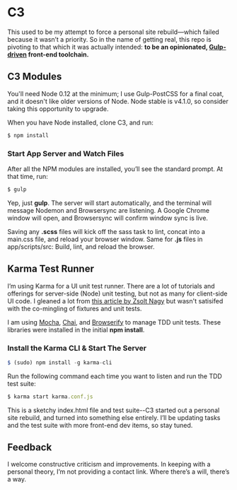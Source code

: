 # C3
This used to be my attempt to force a personal site rebuild&mdash;which failed because it wasn&rsquo;t a priority. So in the name of getting real, this repo is pivoting to that which it was actually intended: **to be an opinionated, [Gulp-driven](http://gulpjs.com) front-end toolchain.**

## C3 Modules 
You'll need Node 0.12 at the minimum; I use Gulp-PostCSS for a final coat, and it doesn't like older versions of Node. Node stable is v4.1.0, so consider taking this opportunity to upgrade.

When you have Node installed, clone C3, and run:

```javascript
$ npm install
```

### Start App Server and Watch Files 
After all the NPM modules are installed, you&rsquo;ll see the standard prompt. At that time, run:

```javascript
$ gulp
```

Yep, just **gulp**. The server will start automatically, and the terminal will message Nodemon and Browsersync are listening. A Google Chrome window will open, and Browsersync will confirm window sync is live.

Saving any **.scss** files will kick off the sass task to lint, concat into a main.css file, and reload your browser window. Same for **.js** files in app/scripts/src: Build, lint, and reload the browser.

## Karma Test Runner
I&rsquo;m using Karma for a UI unit test runner. There are a lot of tutorials and offerings for server-side (Node) unit testing, but not as many for client-side UI code. I gleaned a lot from [this article by Zsolt Nagy](http://www.zsoltnagy.eu/asynchronous-tests-and-fixtures-with-mocha-and-chaijs/) but wasn't satisifed with the co-mingling of fixtures and unit tests.

I am using [Mocha](https://mochajs.org/), [Chai](http://chaijs.com/), and [Browserify](http://browserify.org/) to manage TDD unit tests. These libraries were installed in the initial **npm install**. 

### Install the Karma CLI &amp; Start The Server 
```javascript
$ (sudo) npm install -g karma-cli
```

Run the following command each time you want to listen and run the TDD test suite:

```javascript
$ karma start karma.conf.js
``` 

This is a sketchy index.html file and test suite--C3 started out a personal site rebuild, and turned into something else entirely. I&rsquo;ll be updating tasks and the test suite with more front-end dev items, so stay tuned.

## Feedback
I welcome constructive criticism and improvements. In keeping with a personal theory, I&rsquo;m not providing a contact link. Where there&rsquo;s a will, there&rsquo;s a way. 

